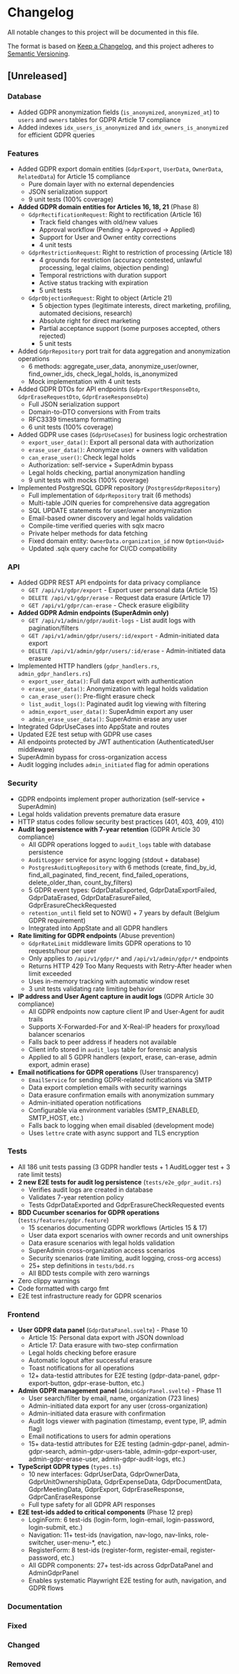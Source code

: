 # Changelog

All notable changes to this project will be documented in this file.

The format is based on [Keep a Changelog](https://keepachangelog.com/en/1.0.0/),
and this project adheres to [Semantic Versioning](https://semver.org/spec/v2.0.0.html).

## [Unreleased]

### Database
- Added GDPR anonymization fields (`is_anonymized`, `anonymized_at`) to `users` and `owners` tables for GDPR Article 17 compliance
- Added indexes `idx_users_is_anonymized` and `idx_owners_is_anonymized` for efficient GDPR queries

### Features
- Added GDPR export domain entities (`GdprExport`, `UserData`, `OwnerData`, `RelatedData`) for Article 15 compliance
  - Pure domain layer with no external dependencies
  - JSON serialization support
  - 9 unit tests (100% coverage)
- **Added GDPR domain entities for Articles 16, 18, 21** (Phase 8)
  - `GdprRectificationRequest`: Right to rectification (Article 16)
    - Track field changes with old/new values
    - Approval workflow (Pending → Approved → Applied)
    - Support for User and Owner entity corrections
    - 4 unit tests
  - `GdprRestrictionRequest`: Right to restriction of processing (Article 18)
    - 4 grounds for restriction (accuracy contested, unlawful processing, legal claims, objection pending)
    - Temporal restrictions with duration support
    - Active status tracking with expiration
    - 5 unit tests
  - `GdprObjectionRequest`: Right to object (Article 21)
    - 5 objection types (legitimate interests, direct marketing, profiling, automated decisions, research)
    - Absolute right for direct marketing
    - Partial acceptance support (some purposes accepted, others rejected)
    - 5 unit tests
- Added `GdprRepository` port trait for data aggregation and anonymization operations
  - 6 methods: aggregate_user_data, anonymize_user/owner, find_owner_ids, check_legal_holds, is_anonymized
  - Mock implementation with 4 unit tests
- Added GDPR DTOs for API endpoints (`GdprExportResponseDto`, `GdprEraseRequestDto`, `GdprEraseResponseDto`)
  - Full JSON serialization support
  - Domain-to-DTO conversions with From traits
  - RFC3339 timestamp formatting
  - 6 unit tests (100% coverage)
- Added GDPR use cases (`GdprUseCases`) for business logic orchestration
  - `export_user_data()`: Export all personal data with authorization
  - `erase_user_data()`: Anonymize user + owners with validation
  - `can_erase_user()`: Check legal holds
  - Authorization: self-service + SuperAdmin bypass
  - Legal holds checking, partial anonymization handling
  - 9 unit tests with mocks (100% coverage)
- Implemented PostgreSQL GDPR repository (`PostgresGdprRepository`)
  - Full implementation of `GdprRepository` trait (6 methods)
  - Multi-table JOIN queries for comprehensive data aggregation
  - SQL UPDATE statements for user/owner anonymization
  - Email-based owner discovery and legal holds validation
  - Compile-time verified queries with sqlx macro
  - Private helper methods for data fetching
  - Fixed domain entity: `OwnerData.organization_id` now `Option<Uuid>`
  - Updated .sqlx query cache for CI/CD compatibility

### API
- Added GDPR REST API endpoints for data privacy compliance
  - `GET /api/v1/gdpr/export` - Export user personal data (Article 15)
  - `DELETE /api/v1/gdpr/erase` - Request data erasure (Article 17)
  - `GET /api/v1/gdpr/can-erase` - Check erasure eligibility
- **Added GDPR Admin endpoints (SuperAdmin only)**
  - `GET /api/v1/admin/gdpr/audit-logs` - List audit logs with pagination/filters
  - `GET /api/v1/admin/gdpr/users/:id/export` - Admin-initiated data export
  - `DELETE /api/v1/admin/gdpr/users/:id/erase` - Admin-initiated data erasure
- Implemented HTTP handlers (`gdpr_handlers.rs`, `admin_gdpr_handlers.rs`)
  - `export_user_data()`: Full data export with authentication
  - `erase_user_data()`: Anonymization with legal holds validation
  - `can_erase_user()`: Pre-flight erasure check
  - `list_audit_logs()`: Paginated audit log viewing with filtering
  - `admin_export_user_data()`: SuperAdmin export any user
  - `admin_erase_user_data()`: SuperAdmin erase any user
- Integrated GdprUseCases into AppState and routes
- Updated E2E test setup with GDPR use cases
- All endpoints protected by JWT authentication (AuthenticatedUser middleware)
- SuperAdmin bypass for cross-organization access
- Audit logging includes `admin_initiated` flag for admin operations

### Security
- GDPR endpoints implement proper authorization (self-service + SuperAdmin)
- Legal holds validation prevents premature data erasure
- HTTP status codes follow security best practices (401, 403, 409, 410)
- **Audit log persistence with 7-year retention** (GDPR Article 30 compliance)
  - All GDPR operations logged to `audit_logs` table with database persistence
  - `AuditLogger` service for async logging (stdout + database)
  - `PostgresAuditLogRepository` with 6 methods (create, find_by_id, find_all_paginated, find_recent, find_failed_operations, delete_older_than, count_by_filters)
  - 5 GDPR event types: GdprDataExported, GdprDataExportFailed, GdprDataErased, GdprDataErasureFailed, GdprErasureCheckRequested
  - `retention_until` field set to NOW() + 7 years by default (Belgium GDPR requirement)
  - Integrated into AppState and all GDPR handlers
- **Rate limiting for GDPR endpoints** (Abuse prevention)
  - `GdprRateLimit` middleware limits GDPR operations to 10 requests/hour per user
  - Only applies to `/api/v1/gdpr/*` and `/api/v1/admin/gdpr/*` endpoints
  - Returns HTTP 429 Too Many Requests with Retry-After header when limit exceeded
  - Uses in-memory tracking with automatic window reset
  - 3 unit tests validating rate limiting behavior
- **IP address and User Agent capture in audit logs** (GDPR Article 30 compliance)
  - All GDPR endpoints now capture client IP and User-Agent for audit trails
  - Supports X-Forwarded-For and X-Real-IP headers for proxy/load balancer scenarios
  - Falls back to peer address if headers not available
  - Client info stored in `audit_logs` table for forensic analysis
  - Applied to all 5 GDPR handlers (export, erase, can-erase, admin export, admin erase)
- **Email notifications for GDPR operations** (User transparency)
  - `EmailService` for sending GDPR-related notifications via SMTP
  - Data export completion emails with security warnings
  - Data erasure confirmation emails with anonymization summary
  - Admin-initiated operation notifications
  - Configurable via environment variables (SMTP_ENABLED, SMTP_HOST, etc.)
  - Falls back to logging when email disabled (development mode)
  - Uses `lettre` crate with async support and TLS encryption

### Tests
- All 186 unit tests passing (3 GDPR handler tests + 1 AuditLogger test + 3 rate limit tests)
- **2 new E2E tests for audit log persistence** (`tests/e2e_gdpr_audit.rs`)
  - Verifies audit logs are created in database
  - Validates 7-year retention policy
  - Tests GdprDataExported and GdprErasureCheckRequested events
- **BDD Cucumber scenarios for GDPR operations** (`tests/features/gdpr.feature`)
  - 15 scenarios documenting GDPR workflows (Articles 15 & 17)
  - User data export scenarios with owner records and unit ownerships
  - Data erasure scenarios with legal holds validation
  - SuperAdmin cross-organization access scenarios
  - Security scenarios (rate limiting, audit logging, cross-org access)
  - 25+ step definitions in `tests/bdd.rs`
  - All BDD tests compile with zero warnings
- Zero clippy warnings
- Code formatted with cargo fmt
- E2E test infrastructure ready for GDPR scenarios

### Frontend
- **User GDPR data panel** (`GdprDataPanel.svelte`) - Phase 10
  - Article 15: Personal data export with JSON download
  - Article 17: Data erasure with two-step confirmation
  - Legal holds checking before erasure
  - Automatic logout after successful erasure
  - Toast notifications for all operations
  - 12+ data-testid attributes for E2E testing (gdpr-data-panel, gdpr-export-button, gdpr-erase-button, etc.)
- **Admin GDPR management panel** (`AdminGdprPanel.svelte`) - Phase 11
  - User search/filter by email, name, organization (723 lines)
  - Admin-initiated data export for any user (cross-organization)
  - Admin-initiated data erasure with confirmation
  - Audit logs viewer with pagination (timestamp, event type, IP, admin flag)
  - Email notifications to users for admin operations
  - 15+ data-testid attributes for E2E testing (admin-gdpr-panel, admin-gdpr-search, admin-gdpr-users-table, admin-gdpr-export-user, admin-gdpr-erase-user, admin-gdpr-audit-logs, etc.)
- **TypeScript GDPR types** (`types.ts`)
  - 10 new interfaces: GdprUserData, GdprOwnerData, GdprUnitOwnershipData, GdprExpenseData, GdprDocumentData, GdprMeetingData, GdprExport, GdprEraseResponse, GdprCanEraseResponse
  - Full type safety for all GDPR API responses
- **E2E test-ids added to critical components** (Phase 12 prep)
  - LoginForm: 6 test-ids (login-form, login-email, login-password, login-submit, etc.)
  - Navigation: 11+ test-ids (navigation, nav-logo, nav-links, role-switcher, user-menu-*, etc.)
  - RegisterForm: 8 test-ids (register-form, register-email, register-password, etc.)
  - All GDPR components: 27+ test-ids across GdprDataPanel and AdminGdprPanel
  - Enables systematic Playwright E2E testing for auth, navigation, and GDPR flows

### Documentation

### Fixed

### Changed

### Removed
